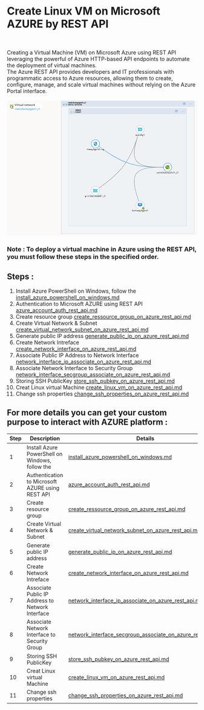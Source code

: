 # Create Linux VM on Microsoft AZURE by REST API
<br>

Creating a Virtual Machine (VM) on Microsoft Azure using REST API leveraging the powerful of Azure HTTP-based API endpoints to automate the deployment of virtual machines. <br>
The Azure REST API provides developers and IT professionals with programmatic access to Azure resources, allowing them to create, configure, manage, and scale virtual machines without relying on the Azure Portal interface.
<br>
<br>
  ![virtual_network_diagram](images/virtual_network_diagram.PNG)
  <br>
### Note : To deploy a virtual machine in Azure using the REST API, you must follow these steps in the specified order.
## Steps : 
1. Install Azure PowerShell on Windows, follow the [install_azure_powershell_on_windows.md](install_azure_powershell_on_windows.md)
2. Authentication to Microsoft AZURE using REST API [azure_account_auth_rest_api.md](azure_account_auth_rest_api.md)
3. Create resource group [create_ressource_group_on_azure_rest_api.md](create_ressource_group_on_azure_rest_api.md)
4. Create Virtual Network & Subnet [create_virtual_network_subnet_on_azure_rest_api.md](create_virtual_network_subnet_on_azure_rest_api.md)
5. Generate public IP address [generate_public_ip_on_azure_rest_api.md](generate_public_ip_on_azure_rest_api.md)
6. Create Network Intreface [create_network_interface_on_azure_rest_api.md](create_network_interface_on_azure_rest_api.md)
7. Associate Public IP Address to Network Interface [network_interface_ip_associate_on_azure_rest_api.md](network_interface_ip_associate_on_azure_rest_api.md)
8. Associate Network Interface to Security Group [network_interface_secgroup_associate_on_azure_rest_api.md](network_interface_secgroup_associate_on_azure_rest_api.md)
9. Storing SSH PublicKey [store_ssh_pubkey_on_azure_rest_api.md](store_ssh_pubkey_on_azure_rest_api.md)
10. Creat Linux virtual Machine [create_linux_vm_on_azure_rest_api.md](create_linux_vm_on_azure_rest_api.md)
11. Change ssh properties [change_ssh_properties_on_azure_rest_api.md](change_ssh_properties_on_azure_rest_api.md)


## For more details you can get your custom purpose to interact with AZURE platform : 
| Step | Description | Details | PowerShell script |
| --- | --- | --- | --- |
| 1 | Install Azure PowerShell on Windows, follow the | [install_azure_powershell_on_windows.md](install_azure_powershell_on_windows.md) | |
| 2 | Authentication to Microsoft AZURE using REST API | [azure_account_auth_rest_api.md](azure_account_auth_rest_api.md) | |
| 3 | Create resource group | [create_ressource_group_on_azure_rest_api.md](create_ressource_group_on_azure_rest_api.md) | [create_ressource_group.ps1](create_ressource_group.ps1) |
| 4 | Create Virtual Network & Subnet | [create_virtual_network_subnet_on_azure_rest_api.md](create_virtual_network_subnet_on_azure_rest_api.md) | [create_virtual_network.ps1](create_virtual_network.ps1) |
| 5 | Generate public IP address | [generate_public_ip_on_azure_rest_api.md](generate_public_ip_on_azure_rest_api.md) | [create_ip_address.ps1](create_ip_address.ps1) |
| 6 | Create Network Intreface | [create_network_interface_on_azure_rest_api.md](create_network_interface_on_azure_rest_api.md) | [create_network_interface.ps1](create_network_interface.ps1) |
| 7 | Associate Public IP Address to Network Interface | [network_interface_ip_associate_on_azure_rest_api.md](network_interface_ip_associate_on_azure_rest_api.md) | [associate_ip_to_interface.ps1](associate_ip_to_interface.ps1) |
| 8 | Associate Network Interface to Security Group | [network_interface_secgroup_associate_on_azure_rest_api.md](network_interface_secgroup_associate_on_azure_rest_api.md) | [associate_interface_to_network_security_group.ps1](associate_interface_to_network_security_group.ps1) |
| 9 | Storing SSH PublicKey | [store_ssh_pubkey_on_azure_rest_api.md](store_ssh_pubkey_on_azure_rest_api.md) | [create_pub_key.ps1](create_pub_key.ps1) |
| 10 | Creat Linux virtual Machine | [create_linux_vm_on_azure_rest_api.md](create_linux_vm_on_azure_rest_api.md) | [create_virtual_machine.ps1](create_virtual_machine.ps1) |
| 11 | Change ssh properties | [change_ssh_properties_on_azure_rest_api.md](change_ssh_properties_on_azure_rest_api.md) | [run_cmd_linux.ps1](run_cmd_linux.ps1) |



